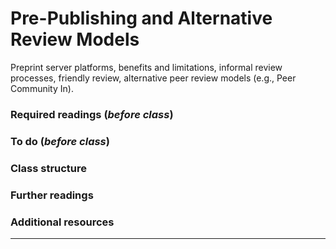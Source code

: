 # Pre-Publishing and Alternative Review Models

Preprint server platforms, benefits and limitations, informal review processes, friendly review, alternative peer review models (e.g., Peer Community In).

### Required readings (_before class_)


### To do (_before class_)


### Class structure


### Further readings


### Additional resources



***